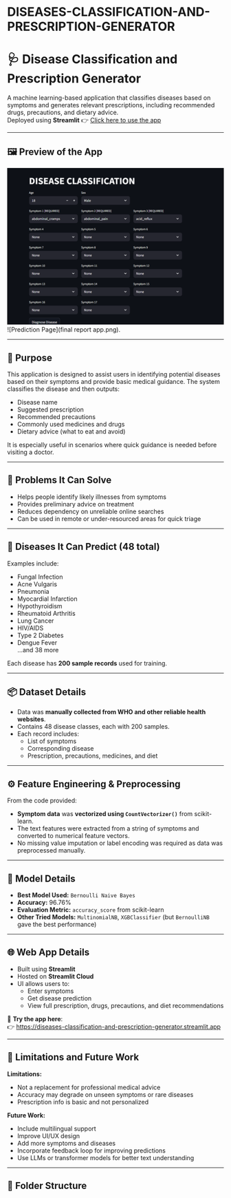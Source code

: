 # DISEASES-CLASSIFICATION-AND-PRESCRIPTION-GENERATOR 

# 🩺 Disease Classification and Prescription Generator

A machine learning-based application that classifies diseases based on symptoms and generates relevant prescriptions, including recommended drugs, precautions, and dietary advice.  
Deployed using **Streamlit** 👉 [Click here to use the app](https://diseases-classification-and-prescription-generator.streamlit.app)

---

## 🖼️ Preview of the App

![Home Page](diseases_classification_app.png)
![Prediction Page](final report app.png).

---

## 🎯 Purpose

This application is designed to assist users in identifying potential diseases based on their symptoms and provide basic medical guidance. The system classifies the disease and then outputs:

- Disease name
- Suggested prescription
- Recommended precautions
- Commonly used medicines and drugs
- Dietary advice (what to eat and avoid)

It is especially useful in scenarios where quick guidance is needed before visiting a doctor.

---

## 🧠 Problems It Can Solve

- Helps people identify likely illnesses from symptoms  
- Provides preliminary advice on treatment  
- Reduces dependency on unreliable online searches  
- Can be used in remote or under-resourced areas for quick triage

---

## 🧬 Diseases It Can Predict (48 total)

Examples include:
- Fungal Infection
- Acne Vulgaris
- Pneumonia
- Myocardial Infarction
- Hypothyroidism
- Rheumatoid Arthritis
- Lung Cancer
- HIV/AIDS
- Type 2 Diabetes
- Dengue Fever  
...and 38 more

Each disease has **200 sample records** used for training.

---

## 📦 Dataset Details

- Data was **manually collected from WHO and other reliable health websites**.
- Contains 48 disease classes, each with 200 samples.
- Each record includes:
  - List of symptoms
  - Corresponding disease
  - Prescription, precautions, medicines, and diet

---

## ⚙️ Feature Engineering & Preprocessing

From the code provided:
- **Symptom data** was **vectorized using `CountVectorizer()`** from scikit-learn.
- The text features were extracted from a string of symptoms and converted to numerical feature vectors.
- No missing value imputation or label encoding was required as data was preprocessed manually.

---

## 🤖 Model Details

- **Best Model Used:** `Bernoulli Naive Bayes`  
- **Accuracy:** 96.76%  
- **Evaluation Metric:** `accuracy_score` from scikit-learn
- **Other Tried Models:** `MultinomialNB`, `XGBClassifier` (but `BernoulliNB` gave the best performance)

---

## 🌐 Web App Details

- Built using **Streamlit**
- Hosted on **Streamlit Cloud**
- UI allows users to:
  - Enter symptoms
  - Get disease prediction
  - View full prescription, drugs, precautions, and diet recommendations

🔗 **Try the app here**:  
👉 https://diseases-classification-and-prescription-generator.streamlit.app

---

## 🚫 Limitations and Future Work

**Limitations:**
- Not a replacement for professional medical advice
- Accuracy may degrade on unseen symptoms or rare diseases
- Prescription info is basic and not personalized

**Future Work:**
- Include multilingual support
- Improve UI/UX design
- Add more symptoms and diseases
- Incorporate feedback loop for improving predictions
- Use LLMs or transformer models for better text understanding

---

## 📁 Folder Structure

